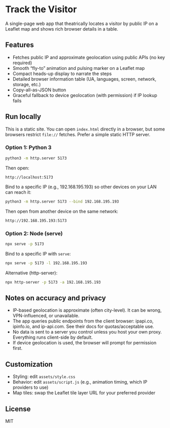 # Track the Visitor

A single-page web app that theatrically locates a visitor by public IP on a Leaflet map and shows rich browser details in a table.

## Features

- Fetches public IP and approximate geolocation using public APIs (no key required)
- Smooth “fly-to” animation and pulsing marker on a Leaflet map
- Compact heads-up display to narrate the steps
- Detailed browser information table (UA, languages, screen, network, storage, etc.)
- Copy-all-as-JSON button
- Graceful fallback to device geolocation (with permission) if IP lookup fails

## Run locally

This is a static site. You can open `index.html` directly in a browser, but some browsers restrict `file://` fetches. Prefer a simple static HTTP server.

### Option 1: Python 3

```sh
python3 -m http.server 5173
```

Then open:

```
http://localhost:5173
```

Bind to a specific IP (e.g., 192.168.195.193) so other devices on your LAN can reach it:

```sh
python3 -m http.server 5173 --bind 192.168.195.193
```

Then open from another device on the same network:

```
http://192.168.195.193:5173
```

### Option 2: Node (serve)

```sh
npx serve -p 5173
```

Bind to a specific IP with `serve`:

```sh
npx serve -p 5173 -l 192.168.195.193
```

Alternative (http-server):

```sh
npx http-server -p 5173 -a 192.168.195.193
```

## Notes on accuracy and privacy

- IP-based geolocation is approximate (often city-level). It can be wrong, VPN-influenced, or unavailable.
- The app queries public endpoints from the client browser: ipapi.co, ipinfo.io, and ip-api.com. See their docs for quotas/acceptable use.
- No data is sent to a server you control unless you host your own proxy. Everything runs client-side by default.
- If device geolocation is used, the browser will prompt for permission first.

## Customization

- Styling: edit `assets/style.css`
- Behavior: edit `assets/script.js` (e.g., animation timing, which IP providers to use)
- Map tiles: swap the Leaflet tile layer URL for your preferred provider

## License

MIT